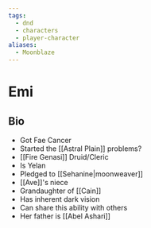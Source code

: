 ```yaml
---
tags:
  - dnd
  - characters
  - player-character
aliases:
  - Moonblaze
---
```

# Emi
## Bio
- Got Fae Cancer
- Started the [[Astral Plain]] problems?
- [[Fire Genasi]] Druid/Cleric
- Is Yelan
- Pledged to [[Sehanine|moonweaver]]
- [[Ave]]'s niece
- Grandaughter of [[Cain]]
- Has inherent dark vision
- Can share this ability with others
- Her father is [[Abel Ashari]]